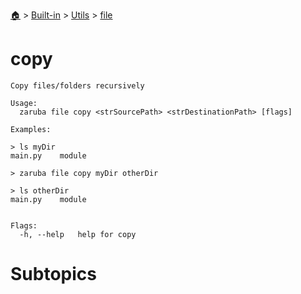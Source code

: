 <!--startTocHeader-->
[🏠](../../../README.md) > [Built-in](../../README.md) > [Utils](../README.md) > [file](README.md)
# copy
<!--endTocHeader-->

```
Copy files/folders recursively

Usage:
  zaruba file copy <strSourcePath> <strDestinationPath> [flags]

Examples:

> ls myDir
main.py    module

> zaruba file copy myDir otherDir

> ls otherDir
main.py    module


Flags:
  -h, --help   help for copy

```

# Subtopics
<!--startTocSubtopic-->
<!--endTocSubtopic-->
